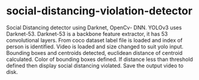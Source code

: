 # social-distancing-violation-detector
Social Distancing detector using Darknet, OpenCv- DNN.
YOLOv3 uses Darknet-53. Darknet-53 is a backbone feature extractor, it has 53 convolutional layers.
From coco dataset label file is loaded and index of person is identified.
Video is loaded and size changed to suit yolo input.
Bounding boxes and centroids detected, euclidean distance of centroid calculated.
Color of bounding boxes defined.
If distance less than threshold defined then display social distancing violated.
Save the output video to disk.
